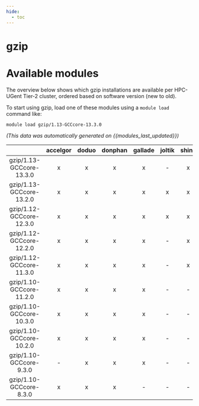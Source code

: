 ```yaml
---
hide:
  - toc
---
```


gzip
====

# Available modules


The overview below shows which gzip installations are available per HPC-UGent Tier-2 cluster, ordered based on software version (new to old).

To start using gzip, load one of these modules using a `module load` command like:

```shell
module load gzip/1.13-GCCcore-13.3.0
```

*(This data was automatically generated on {{modules_last_updated}})*  

| |accelgor|doduo|donphan|gallade|joltik|shinx|skitty|
| :---: | :---: | :---: | :---: | :---: | :---: | :---: | :---: |
|gzip/1.13-GCCcore-13.3.0|x|x|x|x|-|x|x|
|gzip/1.13-GCCcore-13.2.0|x|x|x|x|x|x|x|
|gzip/1.12-GCCcore-12.3.0|x|x|x|x|x|x|x|
|gzip/1.12-GCCcore-12.2.0|x|x|x|x|-|x|-|
|gzip/1.12-GCCcore-11.3.0|x|x|x|x|-|x|-|
|gzip/1.10-GCCcore-11.2.0|x|x|x|x|-|-|-|
|gzip/1.10-GCCcore-10.3.0|x|x|x|x|-|-|-|
|gzip/1.10-GCCcore-10.2.0|x|x|x|x|-|-|-|
|gzip/1.10-GCCcore-9.3.0|-|x|x|x|-|-|-|
|gzip/1.10-GCCcore-8.3.0|x|x|x|-|-|-|-|
